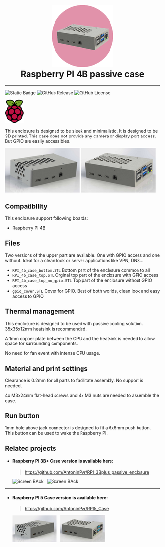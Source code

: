 <h1 align="center">
    <img src="https://github.com/AntoninPvr/RPI4B_Case/blob/main/img/logo.png?raw=true" alt="RPI Enclosure Logo" width="200"></a>
    <br>
    Raspberry PI 4B passive case
</h1>

---
![Static Badge](https://img.shields.io/badge/status-active-green)
![GitHub Release](https://img.shields.io/github/v/release/AntoninPvr/RPI4B_Case)
![GitHub License](https://img.shields.io/github/license/AntoninPvr/RPI4B_Case)

<p float="left">
  <img src="https://github.com/AntoninPvr/RPI4B_Case/blob/main/img/raspberry_pi_logo.png?raw=true"  width="60"/>
</p>

This enclosure is designed to be sleek and minimalistic. It is designed to be 3D printed. This case does not provide any camera or display port access. But GPIO are easily accessibles.

<p float="left">
  <img src="https://github.com/AntoninPvr/RPI4B_Case/blob/main/img/render_sd_hdmi.jpg?raw=true"  width="48%"/>
  <img src="https://github.com/AntoninPvr/RPI4B_Case/blob/main/img/render_hdmi_usb.jpg?raw=true" width="48.4%" /> 
</p>


## Compatibility
This enclosure support following boards:

* Raspberry PI 4B

## Files

Two versions of the upper part are available. One with GPIO access and one without. Ideal for a clean look or server applications like VPN, DNS...

* `RPI_4b_case_bottom.STL` Bottom part of the enclosure common to all
* `RPI_4b_case_top.STL` Orginal top part of the enclosure with GPIO access
* `RPI_4b_case_top_no_gpio.STL` Top part of the enclosure without GPIO access
* `gpio_cover.STL` Cover for GPIO. Best of both worlds, clean look and easy access to GPIO


## Thermal management
This enclosure is designed to be used with passive cooling solution. 35x35x12mm heatsink is recommended.

A 1mm copper plate between the CPU and the heatsink is needed to allow space for surrounding components.

No need for fan event with intense CPU usage.

## Material and print settings
Clearance is 0.2mm for all parts to facilitate assembly. No support is needed.

4x M3x24mm flat-head screws and 4x M3 nuts are needed to assemble the case.

## Run button
1mm hole above jack connector is designed to fit a 6x6mm push button. This button can be used to wake the Raspberry PI.

## Related projects

* #### Raspberry PI 3B+ Case version is available here:
    > https://github.com/AntoninPvr/RPI_3Bplus_passive_enclosure

    <p align="left">
        <img alt="Screen BAck" src="https://github.com/AntoninPvr/RPI_3Bplus_passive_enclosure/blob/main/img/render_sd_hdmi.jpg?raw=true" width="30%">
    &nbsp;
        <img alt="Screen BAck" src="https://github.com/AntoninPvr/RPI_3Bplus_passive_enclosure/blob/main/img/render_hdmi_usb.jpg?raw=true" width="30%">
    </p>

---

* #### Raspberry PI 5 Case version is available here:
    > https://github.com/AntoninPvr/RPI5_Case

    <p align="left">
        <img alt="Screen BAck" src="https://github.com/AntoninPvr/RPI5_Case/blob/main/img/render_sd_hdmi.jpg?raw=true" width="30%">
    &nbsp;
        <img alt="Screen BAck" src="https://github.com/AntoninPvr/RPI5_Case/blob/main/img/render_hdmi_usb.jpg?raw=true" width="30%">
    </p>
